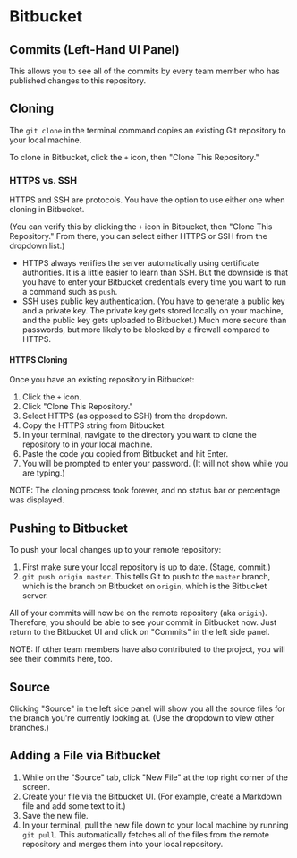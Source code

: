 # Bitbucket

## Commits (Left-Hand UI Panel)

This allows you to see all of the commits by every team member who has published changes to this repository.


## Cloning

The `git clone` in the terminal command copies an existing Git repository to your local machine.

To clone in Bitbucket, click the `+` icon, then "Clone This Repository."


### HTTPS vs. SSH

HTTPS and SSH are protocols.  You have the option to use either one when cloning in Bitbucket.

(You can verify this by clicking the `+` icon in Bitbucket, then "Clone This Repository."  From there, you can select either HTTPS or SSH from the dropdown list.)

- HTTPS always verifies the server automatically using certificate authorities.  It is a little easier to learn than SSH.  But the downside is that you have to enter your Bitbucket credentials every time you want to run a command such as `push`.
- SSH uses public key authentication.  (You have to generate a public key and a private key.  The private key gets stored locally on your machine, and the public key gets uploaded to Bitbucket.)  Much more secure than passwords, but more likely to be blocked by a firewall compared to HTTPS.


#### HTTPS Cloning

Once you have an existing repository in Bitbucket:

1. Click the `+` icon.
2. Click "Clone This Repository."
3. Select HTTPS (as opposed to SSH) from the dropdown.
4. Copy the HTTPS string from Bitbucket.
5. In your terminal, navigate to the directory you want to clone the repository to in your local machine.
6. Paste the code you copied from Bitbucket and hit Enter.
7. You will be prompted to enter your password.  (It will not show while you are typing.)

NOTE: The cloning process took forever, and no status bar or percentage was displayed.


## Pushing to Bitbucket

To push your local changes up to your remote repository:

1. First make sure your local repository is up to date.  (Stage, commit.)
2. `git push origin master`.  This tells Git to push to the `master` branch, which is the branch on Bitbucket on `origin`, which is the Bitbucket server.

All of your commits will now be on the remote repository (aka `origin`).  Therefore, you should be able to see your commit in Bitbucket now.  Just return to the Bitbucket UI and click on "Commits" in the left side panel.

NOTE: If other team members have also contributed to the project, you will see their commits here, too.


## Source

Clicking "Source" in the left side panel will show you all the source files for the branch you're currently looking at.  (Use the dropdown to view other branches.)


## Adding a File via Bitbucket

1. While on the "Source" tab, click "New File" at the top right corner of the screen.
2. Create your file via the Bitbucket UI.  (For example, create a Markdown file and add some text to it.)
3. Save the new file.
4. In your terminal, pull the new file down to your local machine by running `git pull`.  This automatically fetches all of the files from the remote repository and merges them into your local repository.